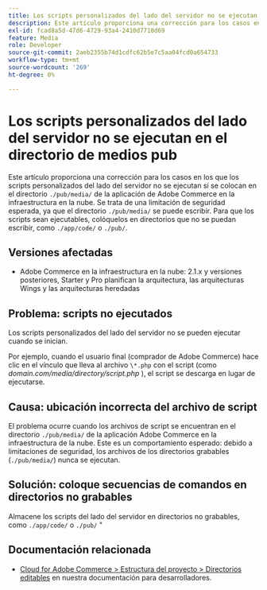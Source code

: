 ```yaml
---
title: Los scripts personalizados del lado del servidor no se ejecutan en el directorio de medios pub
description: Este artículo proporciona una corrección para los casos en los que los scripts personalizados del lado del servidor no se ejecutan si se colocan en la etiqueta `.directorio /pub/media/` de la aplicación de Adobe Commerce en la infraestructura de la nube. Se trata de una limitación de seguridad esperada, ya que el `.El directorio /pub/media/` puede escribirse. Para que los scripts sean ejecutables, colóquelos en directorios no grabables, como `./app/code/` o `./pub/`.
exl-id: fcad8a5d-47d6-4729-93a4-2410d7710d69
feature: Media
role: Developer
source-git-commit: 2aeb2355b74d1cdfc62b5e7c5aa04fcd0a654733
workflow-type: tm+mt
source-wordcount: '269'
ht-degree: 0%

---
```


# Los scripts personalizados del lado del servidor no se ejecutan en el directorio de medios pub

Este artículo proporciona una corrección para los casos en los que los scripts personalizados del lado del servidor no se ejecutan si se colocan en el directorio `./pub/media/` de la aplicación de Adobe Commerce en la infraestructura en la nube. Se trata de una limitación de seguridad esperada, ya que el directorio `./pub/media/` se puede escribir. Para que los scripts sean ejecutables, colóquelos en directorios que no se puedan escribir, como `./app/code/` o `./pub/`.

## Versiones afectadas

* Adobe Commerce en la infraestructura en la nube: 2.1.x y versiones posteriores, Starter y Pro planifican la arquitectura, las arquitecturas Wings y las arquitecturas heredadas

## Problema: scripts no ejecutados

Los scripts personalizados del lado del servidor no se pueden ejecutar cuando se inician.

Por ejemplo, cuando el usuario final (comprador de Adobe Commerce) hace clic en el vínculo que lleva al archivo `\*.php` con el script (como *domain.com/media/directory/script.php* ), el script se descarga en lugar de ejecutarse.

## Causa: ubicación incorrecta del archivo de script

El problema ocurre cuando los archivos de script se encuentran en el directorio `./pub/media/` de la aplicación Adobe Commerce en la infraestructura de la nube. Este es un comportamiento esperado: debido a limitaciones de seguridad, los archivos de los directorios grabables (`./pub/media/`) nunca se ejecutan.

## Solución: coloque secuencias de comandos en directorios no grabables

Almacene los scripts del lado del servidor en directorios no grabables, como `./app/code/` o `./pub/` &quot;

## Documentación relacionada

* [Cloud for Adobe Commerce > Estructura del proyecto > Directorios editables](https://experienceleague.adobe.com/en/docs/commerce-cloud-service/user-guide/project/file-structure#writable-directories) en nuestra documentación para desarrolladores.
